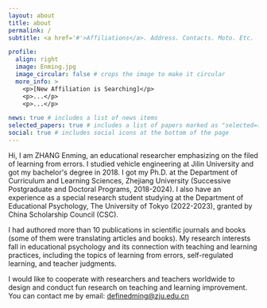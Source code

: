 ```yaml
---
layout: about
title: about
permalink: /
subtitle: <a href='#'>Affiliations</a>. Address. Contacts. Moto. Etc.

profile:
  align: right
  image: Enming.jpg
  image_circular: false # crops the image to make it circular
  more_info: >
    <p>[New Affiliation is Searching]</p>
    <p>...</p>
    <p>...</p>

news: true # includes a list of news items
selected_papers: true # includes a list of papers marked as "selected={true}"
social: true # includes social icons at the bottom of the page
---
```


Hi, I am ZHANG Enming, an educational researcher emphasizing on the filed of learning from errors. I studied vehicle engineering at Jilin University and got my bachelor's degree in 2018. I got my Ph.D. at the Department of Curriculum and Learning Sciences, Zhejiang University (Successive Postgraduate and Doctoral Programs, 2018-2024). I also have an experience as a special research student studying at the Department of Educational Psychology, The University of Tokyo (2022-2023), granted by China Scholarship Council (CSC).

I had authored more than 10 publications in scientific journals and books (some of them were translating articles and books). My research interests fall in educational psychology and its connection with teaching and learning practices, including the topics of learning from errors, self-regulated learning, and teacher judgments.

I would like to cooperate with researchers and teachers worldwide to design and conduct fun research on teaching and learning improvement. You can contact me by email: definedming@zju.edu.cn
